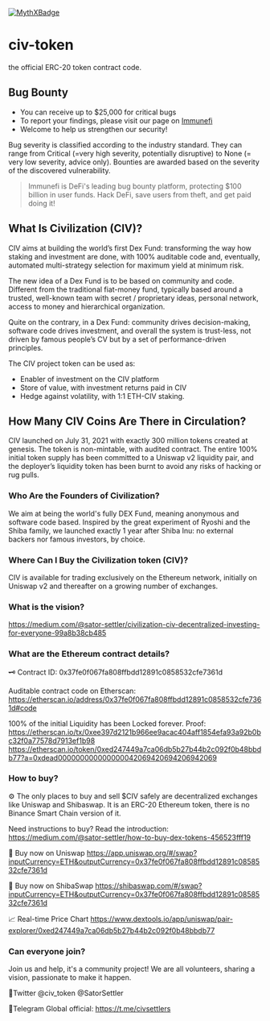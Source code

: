[![MythXBadge](https://badgen.net/https/api.mythx.io/v1/projects/e743c244-235f-4085-bf7d-25b84aaa36a8/badge/data?cache=300&icon=https://raw.githubusercontent.com/ConsenSys/mythx-github-badge/main/logo_white.svg)](https://docs.mythx.io/dashboard/github-badges)

# civ-token

the official ERC-20 token contract code.

## Bug Bounty

- You can receive up to $25,000 for critical bugs
- To report your findings, please visit our page on [Immunefi]
- Welcome to help us strengthen our security!

Bug severity is classified according to the industry standard.
They can range from Critical (=very high severity, potentially disruptive) to None (= very low severity, advice only).
Bounties are awarded based on the severity of the discovered vulnerability.

> Immunefi is DeFi's leading bug bounty platform,
> protecting $100 billion in user funds.
> Hack DeFi, save users from theft, and get paid doing it!

   [Immunefi]: <https://www.immunefi.com/bounty/civilization>

## What Is Civilization (CIV)?

CIV aims at building the world’s first Dex Fund: transforming the way how staking and investment are done, with 100% auditable code and, eventually, automated multi-strategy selection for maximum yield at minimum risk.

The new idea of a Dex Fund is to be based on community and code. Different from the traditional fiat-money fund, typically based around a trusted, well-known team with secret / proprietary ideas, personal network, access to money and hierarchical organization.

Quite on the contrary, in a Dex Fund: community drives decision-making, software code drives investment, and overall the system is trust-less, not driven by famous people’s CV but by a set of performance-driven principles.

The CIV project token can be used as:

* Enabler of investment on the CIV platform
* Store of value, with investment returns paid in CIV
* Hedge against volatility, with 1:1 ETH-CIV staking.

## How Many CIV Coins Are There in Circulation?

CIV launched on July 31, 2021 with exactly 300 million tokens created at genesis. The token is non-mintable, with audited contract. The entire 100% initial token supply has been committed to a Uniswap v2 liquidity pair, and the deployer’s liquidity token has been burnt to avoid any risks of hacking or rug pulls.

### Who Are the Founders of Civilization?

We aim at being the world's fully DEX Fund, meaning anonymous and software code based. Inspired by the great experiment of Ryoshi and the Shiba family, we launched exactly 1 year after Shiba Inu: no  external backers nor famous investors, by choice.

### Where Can I Buy the Civilization token (CIV)?

CIV is available for trading exclusively on the Ethereum network, initially on Uniswap v2 and thereafter on a growing number of exchanges.

### What is the vision?

https://medium.com/@sator-settler/civilization-civ-decentralized-investing-for-everyone-99a8b38cb485

### What are the Ethereum contract details?

🗝 Contract ID: 0x37fe0f067fa808ffbdd12891c0858532cfe7361d

Auditable contract code on Etherscan: https://etherscan.io/address/0x37fe0f067fa808ffbdd12891c0858532cfe7361d#code

100% of the initial Liquidity has been Locked forever. Proof: https://etherscan.io/tx/0xee397d2121b966ee9acac404aff1854efa93a92b0bc32f0a77578d7913ef1b98
https://etherscan.io/token/0xed247449a7ca06db5b27b44b2c092f0b48bbdb77?a=0xdead000000000000000042069420694206942069

### How to buy?

⚙️ The only places to buy and sell $CIV safely are decentralized exchanges like Uniswap and Shibaswap. It is an ERC-20 Ethereum token, there is no Binance Smart Chain version of it. 

Need instructions to buy? Read the introduction: https://medium.com/@sator-settler/how-to-buy-dex-tokens-456523fff19

🦄 Buy now on Uniswap https://app.uniswap.org/#/swap?inputCurrency=ETH&outputCurrency=0x37fe0f067fa808ffbdd12891c0858532cfe7361d

🐶 Buy now on ShibaSwap https://shibaswap.com/#/swap?inputCurrency=ETH&outputCurrency=0x37fe0f067fa808ffbdd12891c0858532cfe7361d

📈 Real-time Price Chart https://www.dextools.io/app/uniswap/pair-explorer/0xed247449a7ca06db5b27b44b2c092f0b48bbdb77

### Can everyone join?

Join us and help, it's a community project!
We are all volunteers, sharing a vision, passionate to make it happen.

💬Twitter
@civ_token
@SatorSettler

💬Telegram 
Global official: https://t.me/civsettlers

